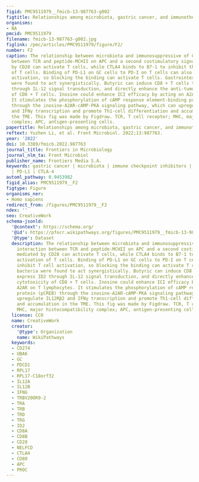 ```yaml
---
figid: PMC9511979__fmicb-13-987763-g002
figtitle: Relationships among microbiota, gastric cancer, and immunotherapy
organisms:
- NA
pmcid: PMC9511979
filename: fmicb-13-987763-g002.jpg
figlink: /pmc/articles/PMC9511979/figure/F2/
number: F2
caption: The relationship between microbiota and immunosuppressive of GC. The interaction
  between TCR and peptide-MCHII on APC and a second costimulatory signal mediated
  by CD28 can activate T cells, while CTLA4 binds to B7-1 to inhibit the activation
  of T cells. Binding of PD-L1 on GC cells to PD-I on T cells can also inhibit T cell
  activation, so blocking the binding can activate T cells. Gastrointestinal bacteria
  were found to act synergistically. Butyric can induce CD8 + T cells to express ID2
  through IL-12 signal transduction, and directly enhance the anti-tumor cytotoxicity
  of CD8 + T cells. Inosine could enhance ICI efficacy by acting on A2AR on T lymphocytes.
  It stimulates the phosphorylation of cAMP response element-binding protein (pCREB)
  through the inosine-A2AR-cAMP-PKA signaling pathway, which can upregulate IL12Rβ2
  and IFNγ transcription and promote Th1-cell differentiation and accumulation in
  the TME. This fig was made by Figdraw. TCR, T cell receptor; MHC, major histocompatibility
  complex; APC, antigen-presenting cells.
papertitle: Relationships among microbiota, gastric cancer, and immunotherapy.
reftext: Yuzhen Li, et al. Front Microbiol. 2022;13:987763.
year: '2022'
doi: 10.3389/fmicb.2022.987763
journal_title: Frontiers in Microbiology
journal_nlm_ta: Front Microbiol
publisher_name: Frontiers Media S.A.
keywords: gastric cancer | microbiota | immune checkpoint inhibitors | immune response
  | PD-L1 | CTLA-4
automl_pathway: 0.9453982
figid_alias: PMC9511979__F2
figtype: Figure
organisms_ner:
- Homo sapiens
redirect_from: /figures/PMC9511979__F2
ndex: ''
seo: CreativeWork
schema-jsonld:
  '@context': https://schema.org/
  '@id': https://pfocr.wikipathways.org/figures/PMC9511979__fmicb-13-987763-g002.html
  '@type': Dataset
  description: The relationship between microbiota and immunosuppressive of GC. The
    interaction between TCR and peptide-MCHII on APC and a second costimulatory signal
    mediated by CD28 can activate T cells, while CTLA4 binds to B7-1 to inhibit the
    activation of T cells. Binding of PD-L1 on GC cells to PD-I on T cells can also
    inhibit T cell activation, so blocking the binding can activate T cells. Gastrointestinal
    bacteria were found to act synergistically. Butyric can induce CD8 + T cells to
    express ID2 through IL-12 signal transduction, and directly enhance the anti-tumor
    cytotoxicity of CD8 + T cells. Inosine could enhance ICI efficacy by acting on
    A2AR on T lymphocytes. It stimulates the phosphorylation of cAMP response element-binding
    protein (pCREB) through the inosine-A2AR-cAMP-PKA signaling pathway, which can
    upregulate IL12Rβ2 and IFNγ transcription and promote Th1-cell differentiation
    and accumulation in the TME. This fig was made by Figdraw. TCR, T cell receptor;
    MHC, major histocompatibility complex; APC, antigen-presenting cells.
  license: CC0
  name: CreativeWork
  creator:
    '@type': Organization
    name: WikiPathways
  keywords:
  - CD274
  - UBA6
  - GC
  - PDCD1
  - RPL17
  - RPL17-C18orf32
  - IL12A
  - IL12B
  - IFNG
  - TRBV20OR9-2
  - TRA
  - TRB
  - TRD
  - TRG
  - ID2
  - CD8A
  - CD8B
  - CD28
  - NELFCD
  - CTLA4
  - CD80
  - APC
  - PROC
---
```

